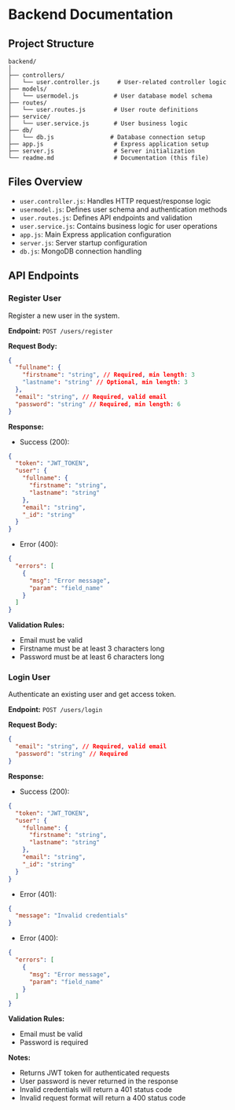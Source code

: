 # Backend Documentation

## Project Structure

```
backend/
│
├── controllers/
│   └── user.controller.js     # User-related controller logic
├── models/
│   └── usermodel.js          # User database model schema
├── routes/
│   └── user.routes.js        # User route definitions
├── service/
│   └── user.service.js       # User business logic
├── db/
│   └── db.js                # Database connection setup
├── app.js                    # Express application setup
├── server.js                 # Server initialization
└── readme.md                 # Documentation (this file)
```

## Files Overview

- `user.controller.js`: Handles HTTP request/response logic
- `usermodel.js`: Defines user schema and authentication methods
- `user.routes.js`: Defines API endpoints and validation
- `user.service.js`: Contains business logic for user operations
- `app.js`: Main Express application configuration
- `server.js`: Server startup configuration
- `db.js`: MongoDB connection handling

## API Endpoints

### Register User

Register a new user in the system.

**Endpoint:** `POST /users/register`

**Request Body:**

```json
{
  "fullname": {
    "firstname": "string", // Required, min length: 3
    "lastname": "string" // Optional, min length: 3
  },
  "email": "string", // Required, valid email
  "password": "string" // Required, min length: 6
}
```

**Response:**

- Success (200):

```json
{
  "token": "JWT_TOKEN",
  "user": {
    "fullname": {
      "firstname": "string",
      "lastname": "string"
    },
    "email": "string",
    "_id": "string"
  }
}
```

- Error (400):

```json
{
  "errors": [
    {
      "msg": "Error message",
      "param": "field_name"
    }
  ]
}
```

**Validation Rules:**

- Email must be valid
- Firstname must be at least 3 characters long
- Password must be at least 6 characters long

### Login User

Authenticate an existing user and get access token.

**Endpoint:** `POST /users/login`

**Request Body:**

```json
{
  "email": "string", // Required, valid email
  "password": "string" // Required
}
```

**Response:**

- Success (200):

```json
{
  "token": "JWT_TOKEN",
  "user": {
    "fullname": {
      "firstname": "string",
      "lastname": "string"
    },
    "email": "string",
    "_id": "string"
  }
}
```

- Error (401):

```json
{
  "message": "Invalid credentials"
}
```

- Error (400):

```json
{
  "errors": [
    {
      "msg": "Error message",
      "param": "field_name"
    }
  ]
}
```

**Validation Rules:**

- Email must be valid
- Password is required

**Notes:**

- Returns JWT token for authenticated requests
- User password is never returned in the response
- Invalid credentials will return a 401 status code
- Invalid request format will return a 400 status code
